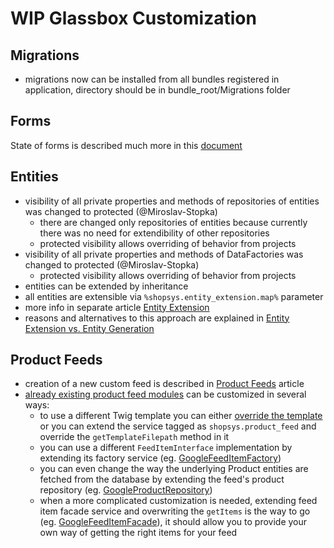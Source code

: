 # WIP Glassbox Customization

## Migrations
* migrations now can be installed from all bundles registered in application, directory should be in bundle_root/Migrations folder

## Forms
State of forms is described much more in this [document](form-extension.md)

## Entities
* visibility of all private properties and methods of repositories of entities was changed to protected (@Miroslav-Stopka)
    * there are changed only repositories of entities because currently there was no need for extendibility of other repositories
    * protected visibility allows overriding of behavior from projects
* visibility of all private properties and methods of DataFactories was changed to protected (@Miroslav-Stopka)
    * protected visibility allows overriding of behavior from projects
* entities can be extended by inheritance
* all entities are extensible via `%shopsys.entity_extension.map%` parameter
* more info in separate article [Entity Extension](entity-extension.md)
* reasons and alternatives to this approach are explained in [Entity Extension vs. Entity Generation](entity-extension-vs-entity-generation.md)

## Product Feeds
* creation of a new custom feed is described in [Product Feeds](../introduction/product-feeds.md#how-to-implement-a-custom-product-feed) article
* [already existing product feed modules](https://github.com/search?q=topic%3Aproduct-feed+org%3Ashopsys) can be customized in several ways:
    * to use a different Twig template you can either [override the template](https://symfony.com/doc/3.3/templating/overriding.html)
    or you can extend the service tagged as `shopsys.product_feed` and override the `getTemplateFilepath` method in it
    * you can use a different `FeedItemInterface` implementation by extending its factory service
    (eg. [GoogleFeedItemFactory](../../packages/product-feed-google/src/Model/FeedItem/GoogleFeedItemFactory.php))
    * you can even change the way the underlying Product entities are fetched from the database by extending the feed's product repository
    (eg. [GoogleProductRepository](../../packages/product-feed-google/src/Model/Product/GoogleProductRepository.php))
    * when a more complicated customization is needed, extending feed item facade service and overwriting the `getItems` is the way to go
    (eg. [GoogleFeedItemFacade](../../packages/product-feed-google/src/Model/FeedItem/GoogleFeedItemFacade.php)),
    it should allow you to provide your own way of getting the right items for your feed
